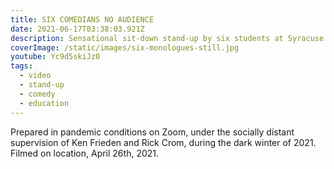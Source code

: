 ```yaml
---
title: SIX COMEDIANS NO AUDIENCE
date: 2021-06-17T03:38:03.921Z
description: Sensational sit-down stand-up by six students at Syracuse University. Recipient of the PICS award.
coverImage: /static/images/six-monologues-still.jpg
youtube: Yc9d5skiJz0
tags:
  - video
  - stand-up
  - comedy
  - education
---
```

Prepared in pandemic conditions on Zoom, under the socially distant supervision of Ken Frieden and Rick Crom, during the dark winter of 2021. Filmed on location, April 26th, 2021.
